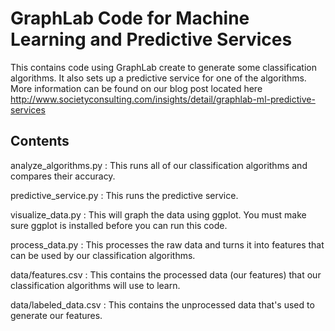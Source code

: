 GraphLab Code for Machine Learning and Predictive Services
==========================================================

This contains code using GraphLab create to generate some classification
algorithms. It also sets up a predictive service for one of the algorithms.
More information can be found on our blog post located here
http://www.societyconsulting.com/insights/detail/graphlab-ml-predictive-services

Contents
--------

analyze_algorithms.py : This runs all of our classification algorithms and
compares their accuracy.

predictive_service.py : This runs the predictive service.

visualize_data.py : This will graph the data using ggplot. You must make sure
ggplot is installed before you can run this code. 

process_data.py : This processes the raw data and turns it into features that
can be used by our classification algorithms.

data/features.csv : This contains the processed data (our features) that our
classification algorithms will use to learn.

data/labeled_data.csv : This contains the unprocessed data that's used to
generate our features.
